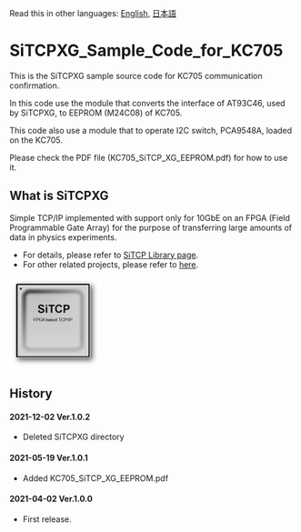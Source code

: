 Read this in other languages: [English](README.md), [日本語](README.ja.md)

# SiTCPXG_Sample_Code_for_KC705

This is the SiTCPXG sample source code for KC705 communication confirmation.

In this code use the module that converts the interface of AT93C46, used by SiTCPXG, to EEPROM (M24C08) of KC705.

This code also use a module that to operate I2C switch, PCA9548A, loaded on the KC705.

Please check the PDF file (KC705_SiTCP_XG_EEPROM.pdf) for how to use it.


## What is SiTCPXG

Simple TCP/IP implemented with support only for 10GbE on an FPGA (Field Programmable Gate Array) for the purpose of transferring large amounts of data in physics experiments.

* For details, please refer to [SiTCP Library page](https://www.bbtech.co.jp/en/products/sitcp-library/).
* For other related projects, please refer to [here](https://github.com/BeeBeansTechnologies).

![SiTCP](sitcp.png)


## History

#### 2021-12-02 Ver.1.0.2

* Deleted SiTCPXG directory

#### 2021-05-19 Ver.1.0.1

* Added KC705_SiTCP_XG_EEPROM.pdf

#### 2021-04-02 Ver.1.0.0

* First release.

